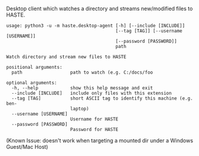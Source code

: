 Desktop client which watches a directory and streams new/modified files to HASTE.


```
usage: python3 -u -m haste.desktop-agent [-h] [--include [INCLUDE]]
                                         [--tag [TAG]] [--username [USERNAME]]
                                         [--password [PASSWORD]]
                                         path

Watch directory and stream new files to HASTE

positional arguments:
  path                  path to watch (e.g. C:/docs/foo

optional arguments:
  -h, --help            show this help message and exit
  --include [INCLUDE]   include only files with this extension
  --tag [TAG]           short ASCII tag to identify this machine (e.g. ben-
                        laptop)
  --username [USERNAME]
                        Username for HASTE
  --password [PASSWORD]
                        Password for HASTE
```

(Known Issue: doesn't work when targeting a mounted dir under a Windows Guest/Mac Host)